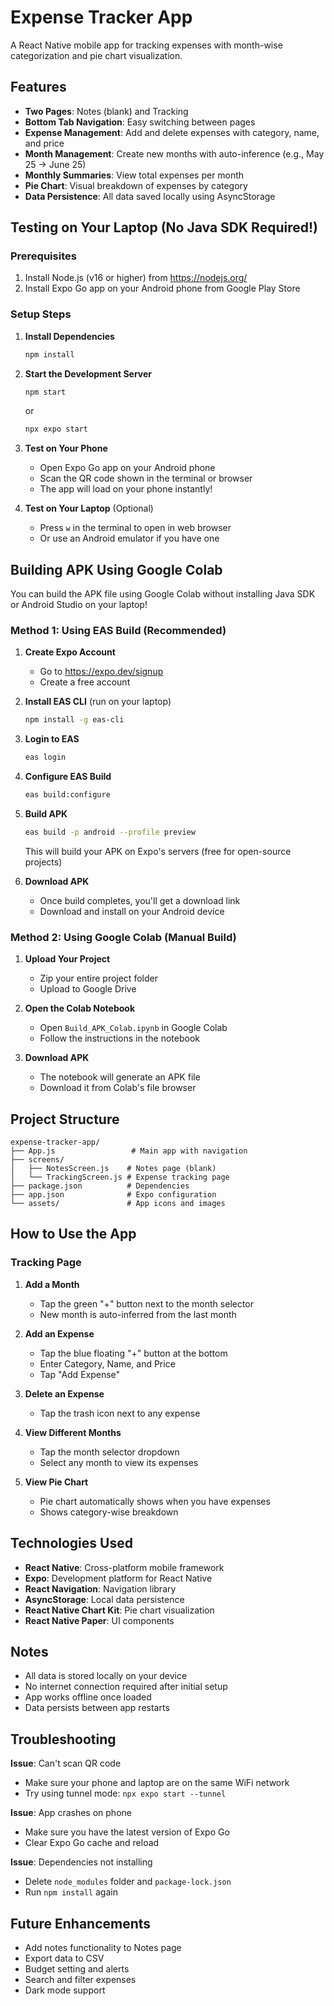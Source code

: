 # Expense Tracker App

A React Native mobile app for tracking expenses with month-wise categorization and pie chart visualization.

## Features

- **Two Pages**: Notes (blank) and Tracking
- **Bottom Tab Navigation**: Easy switching between pages
- **Expense Management**: Add and delete expenses with category, name, and price
- **Month Management**: Create new months with auto-inference (e.g., May 25 → June 25)
- **Monthly Summaries**: View total expenses per month
- **Pie Chart**: Visual breakdown of expenses by category
- **Data Persistence**: All data saved locally using AsyncStorage

## Testing on Your Laptop (No Java SDK Required!)

### Prerequisites
1. Install Node.js (v16 or higher) from https://nodejs.org/
2. Install Expo Go app on your Android phone from Google Play Store

### Setup Steps

1. **Install Dependencies**
   ```bash
   npm install
   ```

2. **Start the Development Server**
   ```bash
   npm start
   ```
   or
   ```bash
   npx expo start
   ```

3. **Test on Your Phone**
   - Open Expo Go app on your Android phone
   - Scan the QR code shown in the terminal or browser
   - The app will load on your phone instantly!

4. **Test on Your Laptop** (Optional)
   - Press `w` in the terminal to open in web browser
   - Or use an Android emulator if you have one

## Building APK Using Google Colab

You can build the APK file using Google Colab without installing Java SDK or Android Studio on your laptop!

### Method 1: Using EAS Build (Recommended)

1. **Create Expo Account**
   - Go to https://expo.dev/signup
   - Create a free account

2. **Install EAS CLI** (run on your laptop)
   ```bash
   npm install -g eas-cli
   ```

3. **Login to EAS**
   ```bash
   eas login
   ```

4. **Configure EAS Build**
   ```bash
   eas build:configure
   ```

5. **Build APK**
   ```bash
   eas build -p android --profile preview
   ```
   
   This will build your APK on Expo's servers (free for open-source projects)
   
6. **Download APK**
   - Once build completes, you'll get a download link
   - Download and install on your Android device

### Method 2: Using Google Colab (Manual Build)

1. **Upload Your Project**
   - Zip your entire project folder
   - Upload to Google Drive

2. **Open the Colab Notebook**
   - Open `Build_APK_Colab.ipynb` in Google Colab
   - Follow the instructions in the notebook

3. **Download APK**
   - The notebook will generate an APK file
   - Download it from Colab's file browser

## Project Structure

```
expense-tracker-app/
├── App.js                 # Main app with navigation
├── screens/
│   ├── NotesScreen.js    # Notes page (blank)
│   └── TrackingScreen.js # Expense tracking page
├── package.json          # Dependencies
├── app.json              # Expo configuration
└── assets/               # App icons and images
```

## How to Use the App

### Tracking Page

1. **Add a Month**
   - Tap the green "+" button next to the month selector
   - New month is auto-inferred from the last month

2. **Add an Expense**
   - Tap the blue floating "+" button at the bottom
   - Enter Category, Name, and Price
   - Tap "Add Expense"

3. **Delete an Expense**
   - Tap the trash icon next to any expense

4. **View Different Months**
   - Tap the month selector dropdown
   - Select any month to view its expenses

5. **View Pie Chart**
   - Pie chart automatically shows when you have expenses
   - Shows category-wise breakdown

## Technologies Used

- **React Native**: Cross-platform mobile framework
- **Expo**: Development platform for React Native
- **React Navigation**: Navigation library
- **AsyncStorage**: Local data persistence
- **React Native Chart Kit**: Pie chart visualization
- **React Native Paper**: UI components

## Notes

- All data is stored locally on your device
- No internet connection required after initial setup
- App works offline once loaded
- Data persists between app restarts

## Troubleshooting

**Issue**: Can't scan QR code
- Make sure your phone and laptop are on the same WiFi network
- Try using tunnel mode: `npx expo start --tunnel`

**Issue**: App crashes on phone
- Make sure you have the latest version of Expo Go
- Clear Expo Go cache and reload

**Issue**: Dependencies not installing
- Delete `node_modules` folder and `package-lock.json`
- Run `npm install` again

## Future Enhancements

- Add notes functionality to Notes page
- Export data to CSV
- Budget setting and alerts
- Search and filter expenses
- Dark mode support

